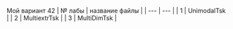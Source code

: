 Мой вариант 42
| № лабы | название файлы |
| --- | --- |
| 1 | UnimodalTsk |
| 2 | MultiextrTsk |
| 3 | MultiDimTsk |